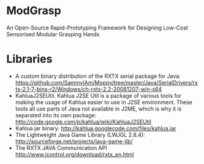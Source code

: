 ModGrasp
================
An Open-Source Rapid-Prototyping Framework for Designing Low-Cost Sensorised Modular Grasping Hands

Libraries
================
- A custom binary distribution of the RXTX serial package for Java:
https://github.com/SammyIAm/Moppy/tree/master/Java/SerialDrivers/rxtx-2.1-7-bins-r2/Windows/ch-rxtx-2.2-20081207-win-x64
- KahluaJ2SEUtil. Kahlua J2SE Util is a package of various tools for making the usage of Kahlua easier to use in J2SE environment. These tools all use parts of Java not available in J2ME, which is why it is separated into its own package:
http://code.google.com/p/kahlua/wiki/KahluaJ2SEUtil
- Kahlua jar binary:
http://kahlua.googlecode.com/files/kahlua.jar
- The Lightweight Java Game Library (LWJGL 2.8.4):
http://sourceforge.net/projects/java-game-lib/
- The RXTX JAVA Communication API
http://www.jcontrol.org/download/rxtx_en.html